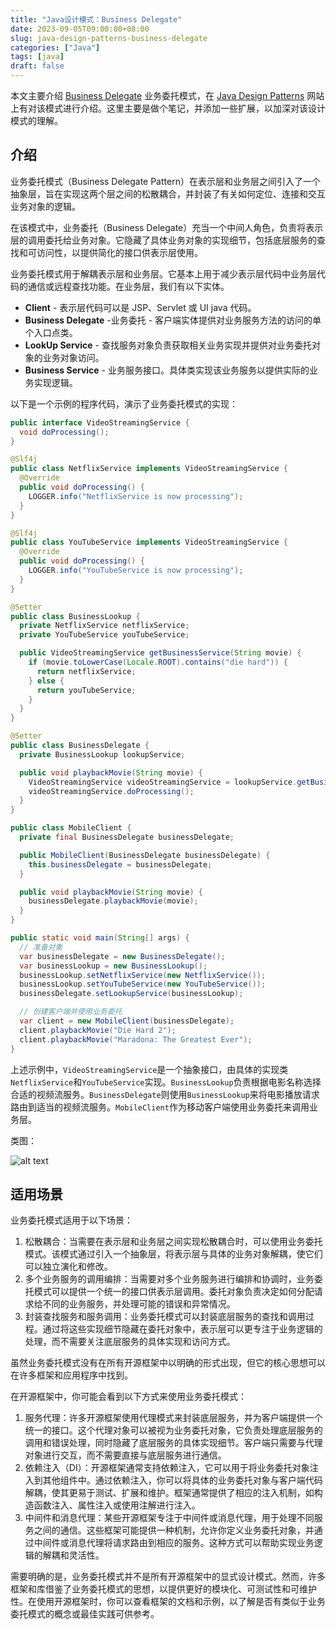 ```yaml
---
title: "Java设计模式：Business Delegate"
date: 2023-09-05T09:00:00+08:00
slug: java-design-patterns-business-delegate
categories: ["Java"]
tags: [java]
draft: false
---
```


本文主要介绍 [Business Delegate](https://java-design-patterns.com/zh/patterns/business-delegate/) 业务委托模式，在 [Java Design Patterns](https://java-design-patterns.com/) 网站上有对该模式进行介绍。这里主要是做个笔记，并添加一些扩展，以加深对该设计模式的理解。

## 介绍

业务委托模式（Business Delegate Pattern）在表示层和业务层之间引入了一个抽象层，旨在实现这两个层之间的松散耦合，并封装了有关如何定位、连接和交互业务对象的逻辑。

在该模式中，业务委托（Business Delegate）充当一个中间人角色，负责将表示层的调用委托给业务对象。它隐藏了具体业务对象的实现细节，包括底层服务的查找和可访问性，以提供简化的接口供表示层使用。

业务委托模式用于解耦表示层和业务层。它基本上用于减少表示层代码中业务层代码的通信或远程查找功能。在业务层，我们有以下实体。

- **Client** - 表示层代码可以是 JSP、Servlet 或 UI java 代码。
- **Business Delegate** -业务委托 - 客户端实体提供对业务服务方法的访问的单个入口点类。
- **LookUp Service** - 查找服务对象负责获取相关业务实现并提供对业务委托对象的业务对象访问。
- **Business Service** - 业务服务接口。具体类实现该业务服务以提供实际的业务实现逻辑。

以下是一个示例的程序代码，演示了业务委托模式的实现：

```java
public interface VideoStreamingService {
  void doProcessing();
}

@Slf4j
public class NetflixService implements VideoStreamingService {
  @Override
  public void doProcessing() {
    LOGGER.info("NetflixService is now processing");
  }
}

@Slf4j
public class YouTubeService implements VideoStreamingService {
  @Override
  public void doProcessing() {
    LOGGER.info("YouTubeService is now processing");
  }
}

@Setter
public class BusinessLookup {
  private NetflixService netflixService;
  private YouTubeService youTubeService;

  public VideoStreamingService getBusinessService(String movie) {
    if (movie.toLowerCase(Locale.ROOT).contains("die hard")) {
      return netflixService;
    } else {
      return youTubeService;
    }
  }
}

@Setter
public class BusinessDelegate {
  private BusinessLookup lookupService;

  public void playbackMovie(String movie) {
    VideoStreamingService videoStreamingService = lookupService.getBusinessService(movie);
    videoStreamingService.doProcessing();
  }
}

public class MobileClient {
  private final BusinessDelegate businessDelegate;

  public MobileClient(BusinessDelegate businessDelegate) {
    this.businessDelegate = businessDelegate;
  }

  public void playbackMovie(String movie) {
    businessDelegate.playbackMovie(movie);
  }
}

public static void main(String[] args) {
  // 准备对象
  var businessDelegate = new BusinessDelegate();
  var businessLookup = new BusinessLookup();
  businessLookup.setNetflixService(new NetflixService());
  businessLookup.setYouTubeService(new YouTubeService());
  businessDelegate.setLookupService(businessLookup);

  // 创建客户端并使用业务委托
  var client = new MobileClient(businessDelegate);
  client.playbackMovie("Die Hard 2");
  client.playbackMovie("Maradona: The Greatest Ever");
}
```

上述示例中，`VideoStreamingService`是一个抽象接口，由具体的实现类`NetflixService`和`YouTubeService`实现。`BusinessLookup`负责根据电影名称选择合适的视频流服务。`BusinessDelegate`则使用`BusinessLookup`来将电影播放请求路由到适当的视频流服务。`MobileClient`作为移动客户端使用业务委托来调用业务层。

类图：

![alt text](https://java-design-patterns.com/assets/business-delegate.urm-c770e4ad.png)

## 适用场景

业务委托模式适用于以下场景：

1. 松散耦合：当需要在表示层和业务层之间实现松散耦合时，可以使用业务委托模式。该模式通过引入一个抽象层，将表示层与具体的业务对象解耦，使它们可以独立演化和修改。
2. 多个业务服务的调用编排：当需要对多个业务服务进行编排和协调时，业务委托模式可以提供一个统一的接口供表示层调用。委托对象负责决定如何分配请求给不同的业务服务，并处理可能的错误和异常情况。
3. 封装查找服务和服务调用：业务委托模式可以封装底层服务的查找和调用过程。通过将这些实现细节隐藏在委托对象中，表示层可以更专注于业务逻辑的处理，而不需要关注底层服务的具体实现和访问方式。

虽然业务委托模式没有在所有开源框架中以明确的形式出现，但它的核心思想可以在许多框架和应用程序中找到。

在开源框架中，你可能会看到以下方式来使用业务委托模式：

1. 服务代理：许多开源框架使用代理模式来封装底层服务，并为客户端提供一个统一的接口。这个代理对象可以被视为业务委托对象，它负责处理底层服务的调用和错误处理，同时隐藏了底层服务的具体实现细节。客户端只需要与代理对象进行交互，而不需要直接与底层服务进行通信。
2. 依赖注入（DI）：开源框架通常支持依赖注入，它可以用于将业务委托对象注入到其他组件中。通过依赖注入，你可以将具体的业务委托对象与客户端代码解耦，使其更易于测试、扩展和维护。框架通常提供了相应的注入机制，如构造函数注入、属性注入或使用注解进行注入。
3. 中间件和消息代理：某些开源框架专注于中间件或消息代理，用于处理不同服务之间的通信。这些框架可能提供一种机制，允许你定义业务委托对象，并通过中间件或消息代理将请求路由到相应的服务。这种方式可以帮助实现业务逻辑的解耦和灵活性。

需要明确的是，业务委托模式并不是所有开源框架中的显式设计模式。然而，许多框架和库借鉴了业务委托模式的思想，以提供更好的模块化、可测试性和可维护性。在使用开源框架时，你可以查看框架的文档和示例，以了解是否有类似于业务委托模式的概念或最佳实践可供参考。
